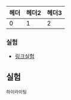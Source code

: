 |  헤더  |  헤더2  |  헤더3 |
| :-- | :-- |:-- |
| 0 | 1 |    2|

### 실험
- [링크실험](http://cafe.naver.com)

## 실험

```
하이라이팅
```

